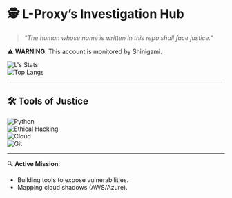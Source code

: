 # 🕵️ L-Proxy’s Investigation Hub  

> *"The human whose name is written in this repo shall face justice."*  

⚠️ **WARNING**: This account is monitored by Shinigami.  

![L's Stats](https://github-readme-stats.vercel.app/api?username=L-Proxy&theme=vision-friendly-dark&show_icons=true&hide_border=true&title_color=FFD700)  
![Top Langs](https://github-readme-stats.vercel.app/api/top-langs/?username=L-Proxy&layout=compact&theme=vision-friendly-dark&hide_border=true)  

---

## 🛠️ **Tools of Justice**  
![Python](https://img.shields.io/badge/Python-3.12-%233572A5?logo=python&logoColor=white)  
![Ethical Hacking](https://img.shields.io/badge/Ethical_Hacking-FF6B6B?logo=icloud&logoColor=white)  
![Cloud](https://img.shields.io/badge/Cloud-Azure|AWS-%230078D4?logo=microsoft-azure)  
![Git](https://img.shields.io/badge/Git-F05032?logo=git&logoColor=white)  

---

🔍 **Active Mission**:  
- Building tools to expose vulnerabilities.  
- Mapping cloud shadows (AWS/Azure).  
